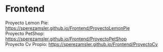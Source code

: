 # Frontend
Proyecto Lemon Pie: https://sperezamsler.github.io/Frontend/ProyectoLemonPie
<br>
Proyecto PetShop: https://sperezamsler.github.io/Frontend/ProyectoPetShop
<br>
Proyecto Cv Propio: https://sperezamsler.github.io/Frontend/ProyectoCv
